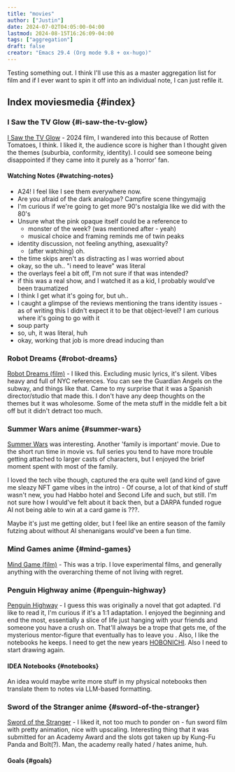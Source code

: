 ```yaml
---
title: "movies"
author: ["Justin"]
date: 2024-07-02T04:05:00-04:00
lastmod: 2024-08-15T16:26:09-04:00
tags: ["aggregation"]
draft: false
creator: "Emacs 29.4 (Org mode 9.8 + ox-hugo)"
---
```


Testing something out. I think I'll use this as a master aggregation list for
film and if I ever want to spin it off into an individual note, I can just
refile it.

<div class="outline-1 jvc">

## Index <span class="tag"><span class="movies">movies</span><span class="media">media</span></span> {#index}

<div class="outline-2 jvc">

### I Saw the TV Glow {#i-saw-the-tv-glow}

[I Saw the TV Glow](https://en.wikipedia.org/wiki/I_Saw_the_TV_Glow) - 2024 film, I wandered into this because of Rotten Tomatoes,
I think. I liked it, the audience score is higher than I thought given
the themes (suburbia, conformity, identity). I could see someone being
disappointed if they came into it purely as a 'horror' fan.

<div class="outline-3 jvc">

#### Watching Notes {#watching-notes}

-   A24! I feel like I see them everywhere now.
-   Are you afraid of the dark analogue? Campfire scene thingymajig
-   I'm curious if we're going to get more 90's nostalgia like we did with the
    80's
-   Unsure what the pink opaque itself could be a reference to
    -   monster of the week? (was mentioned after - yeah)
    -   musical choice and framing reminds me of twin peaks
-   identity discussion, not feeling anything, asexuality?
    -   (after watching) oh.
-   the time skips aren't as distracting as I was worried about
-   okay, so the uh..  "i need to leave" was literal
-   the overlays feel a bit off, I'm not sure if that was intended?
-   if this was a real show, and I watched it as a kid, I probably would've been traumatized
-   I think I get what it's going for, but uh..
-   I caught a glimpse of the reviews mentioning the trans identity issues - as of
    writing this I didn't expect it to be that object-level? I am curious where it's
    going to go with it
-   soup party
-   so, uh, it was literal, huh
-   okay, working that job is more dread inducing than

</div>

</div>

<div class="outline-2 jvc">

### Robot Dreams {#robot-dreams}

[Robot Dreams (film)](https://en.wikipedia.org/wiki/Robot_Dreams_(film)) - I liked this. Excluding music lyrics, it's
silent. Vibes heavy and full of NYC references. You can see the Guardian
Angels on the subway, and things like that. Came to my surprise that it was a
Spanish director/studio that made this. I don't have any deep thoughts on the
themes but it was wholesome. Some of the meta stuff in the middle felt a bit off
but it didn't detract too much.

</div>

<div class="outline-2 jvc">

### Summer Wars <span class="tag"><span class="anime">anime</span></span> {#summer-wars}

[Summer Wars](https://en.wikipedia.org/wiki/Summer_Wars) was interesting. Another 'family is important' movie. Due to the
short run time in movie vs. full series you tend to have more trouble getting
attached to larger casts of characters, but I enjoyed the brief moment spent
with most of the family.

I loved the tech vibe though, captured the era quite well (and kind of gave me
sleazy NFT game vibes in the intro) - Of course, a lot of that kind of stuff
wasn't new, you had Habbo hotel and Second Life and such, but still. I'm not
sure how I would've felt about it back then, but a DARPA funded rogue AI not
being able to win at a card game is ???.

Maybe it's just me getting older, but I feel like an entire season of the family
futzing about without AI shenanigans would've been a fun time.

</div>

<div class="outline-2 jvc">

### Mind Games <span class="tag"><span class="anime">anime</span></span> {#mind-games}

[Mind Game (film)](https://en.wikipedia.org/wiki/Mind_Game_(film)) - This was a trip. I love experimental films, and generally
anything with the overarching theme of not living with regret.

</div>

<div class="outline-2 jvc">

### Penguin Highway <span class="tag"><span class="anime">anime</span></span> {#penguin-highway}

[Penguin Highway](https://en.wikipedia.org/wiki/Penguin_Highway) - I guess this was originally a novel that got adapted. I'd like
to read it, I'm curious if it's a 1:1 adaptation. I enjoyed the beginning and
end the most, essentially a slice of life just hanging with your friends and
someone  you have a crush on. That'll always be a trope that gets me, of
the mysterious mentor-figure that <span class="spoiler"> eventually has to leave you </span> .
Also, I like the notebooks he keeps. I need to get the new years [HOBONICHI](https://www.1101.com/hoboid/en/). Also
I need to start drawing again.

<div class="outline-3 jvc">

#### <span class="org-todo todo IDEA">IDEA</span> Notebooks {#notebooks}

An idea would maybe write more stuff in my physical notebooks then translate
them to notes via LLM-based formatting.

</div>

</div>

<div class="outline-2 jvc">

### Sword of the Stranger <span class="tag"><span class="anime">anime</span></span> {#sword-of-the-stranger}

[Sword of the Stranger](https://en.wikipedia.org/wiki/Sword_of_the_Stranger) - I liked it, not too much to ponder on - fun sword film
with pretty animation, nice with upscaling. Interesting thing that it was
submitted for an Academy Award and the slots got taken up by Kung-Fu Panda and
Bolt(?). Man, the academy really hated / hates anime, huh.

<div class="outline-3 jvc">

#### Goals {#goals}


</div>

</div>

</div>
